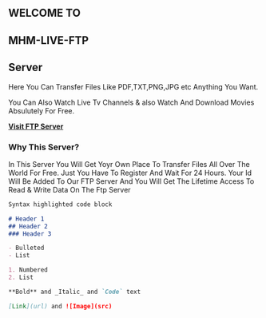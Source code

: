 ## WELCOME TO
## MHM-LIVE-FTP
## Server

Here You Can Transfer Files Like PDF,TXT,PNG,JPG etc Anything You Want.

You Can Also Watch Live Tv Channels & also Watch And Download Movies Absulutely For Free.

**[Visit FTP Server](https://sites.google.com/view/mhm-live-ftp/home)**

### Why This Server?

In This Server You Will Get Yoyr Own Place To Transfer Files All Over The World For Free. Just You Have To Register And Wait For 24 Hours. Your Id Will Be Added To Our FTP Server And You Will Get The Lifetime Access To Read & Write Data On The Ftp Server

```markdown
Syntax highlighted code block

# Header 1
## Header 2
### Header 3

- Bulleted
- List

1. Numbered
2. List

**Bold** and _Italic_ and `Code` text

[Link](url) and ![Image](src)
```

